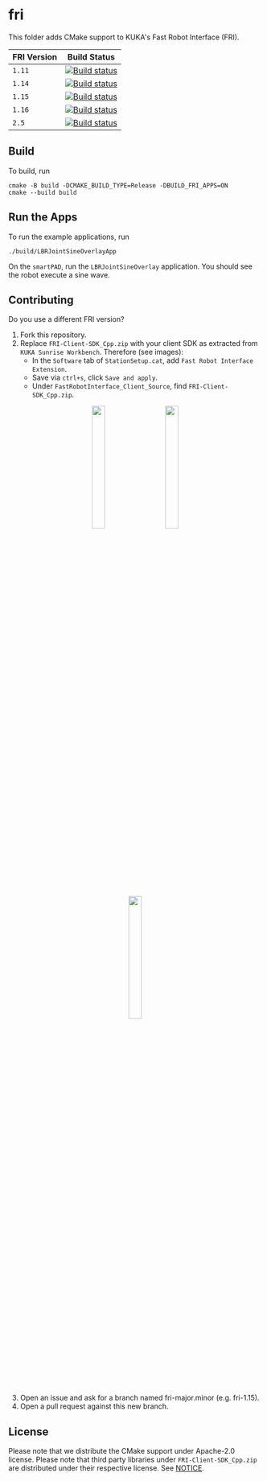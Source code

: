 # fri
This folder adds CMake support to KUKA's Fast Robot Interface (FRI).

| FRI Version | Build Status |
| ----------- | ------------ |
| `1.11`      | [![Build status](https://github.com/lbr-stack/fri/actions/workflows/build.yaml/badge.svg?branch=fri-1.11)](https://github.com/lbr-stack/fri/actions/workflows/build.yaml) |
| `1.14`      | [![Build status](https://github.com/lbr-stack/fri/actions/workflows/build.yaml/badge.svg?branch=fri-1.14)](https://github.com/lbr-stack/fri/actions/workflows/build.yaml) |
| `1.15`      | [![Build status](https://github.com/lbr-stack/fri/actions/workflows/build.yaml/badge.svg?branch=fri-1.15)](https://github.com/lbr-stack/fri/actions/workflows/build.yaml) |
| `1.16`      | [![Build status](https://github.com/lbr-stack/fri/actions/workflows/build.yaml/badge.svg?branch=fri-1.16)](https://github.com/lbr-stack/fri/actions/workflows/build.yaml) |
| `2.5`       | [![Build status](https://github.com/lbr-stack/fri/actions/workflows/build.yaml/badge.svg?branch=fri-2.5)](https://github.com/lbr-stack/fri/actions/workflows/build.yaml)  |

## Build
To build, run

```shell
cmake -B build -DCMAKE_BUILD_TYPE=Release -DBUILD_FRI_APPS=ON
cmake --build build
```

## Run the Apps
To run the example applications, run

```shell
./build/LBRJointSineOverlayApp
```

On the `smartPAD`, run the `LBRJointSineOverlay` application. You should see the robot execute a sine wave.

## Contributing
Do you use a different FRI version?

1. Fork this repository.
2. Replace `FRI-Client-SDK_Cpp.zip` with your client SDK as extracted from `KUKA Sunrise Workbench`. Therefore (see images):
    * In the `Software` tab of `StationSetup.cat`, add `Fast Robot Interface Extension`.
    * Save via `ctrl+s`, click `Save and apply`.
    * Under `FastRobotInterface_Client_Source`, find `FRI-Client-SDK_Cpp.zip`.

  <figure>
    <p align="center"><img src="https://raw.githubusercontent.com/lbr-stack/fri/fri-1.16/img/00_extract_fri_client_sdk.png" width="25%" height="25%" hspace="20"><img   src="https://raw.githubusercontent.com/lbr-stack/fri/fri-1.16/img/01_extract_fri_client_sdk.png" width="25%" height="25%" hspace="20"><img src="https://raw.githubusercontent.com/lbr-stack/fri/fri-1.16/img/02_extract_fri_client_sdk.png" width="25%" height="25%" hspace="20"></p>
    <figcaption></figcaption>
  </figure>

3. Open an issue and ask for a branch named fri-major.minor (e.g. fri-1.15).
4. Open a pull request against this new branch.

## License
Please note that we distribute the CMake support under Apache-2.0 license. Please note that third party libraries under `FRI-Client-SDK_Cpp.zip` are distributed under their respective license. See [NOTICE](https://github.com/lbr-stack/fri/blob/fri-1.15/NOTICE).
